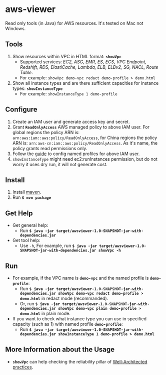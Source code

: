 # aws-viewer
Read only tools (in Java) for AWS resources. It's tested on Mac not Windows.

## Tools
1. Show resources within VPC in HTML format: **`showVpc`**
	- Supported services: *EC2, ASG, EMR, ES, ECS, VPC Endpoint, Redshift, RDS, ElastiCache, Lambda, ELB, ELBv2, SG, NACL, Route Table*.
	- For example: `showVpc demo-vpc redact demo-profile > demo.html`
2. Show all instance types and are there sufficient capacities for instance types: **`showInstanceType`**
	- For example: `showInstanceType 1 demo-profile`

## Configure
1. Create an IAM user and generate access key and secret.
2. Grant **`ReadOnlyAccess`** AWS managed policy to above IAM user. For global regions the policy ARN is: `arn:aws:iam::aws:policy/ReadOnlyAccess`, for China regions the policy ARN is: `arn:aws-cn:iam::aws:policy/ReadOnlyAccess`. As it's name, the policy grants read permissions only.
3. Follow the [guide](https://docs.aws.amazon.com/cli/latest/userguide/cli-configure-profiles.html) to config named profiles for above IAM user.
4. `showInstanceType` might need ec2:runInstances permission, but do not worry it uses dry run, it will not generate cost.

## Install
1. Install [maven](https://maven.apache.org/install.html).
2. Run **`$ mvn package`**

## Get Help
+ Get general help:
	- Run **`$ java -jar target/awsviewer-1.0-SNAPSHOT-jar-with-dependencies.jar`**
+ Get tool help:
	- Use `-h`, For example, run **`$ java -jar target/awsviewer-1.0-SNAPSHOT-jar-with-dependencies.jar showVpc -h`**

## Run
+ For example, if the VPC name is **`demo-vpc`** and the named profile is **`demo-profile`**:
	- Run **`$ java -jar target/awsviewer-1.0-SNAPSHOT-jar-with-dependencies.jar showVpc demo-vpc redact demo-profile > demo.html`** in redact mode (recommanded).
 	- Or, run **`$ java -jar target/awsviewer-1.0-SNAPSHOT-jar-with-dependencies.jar showVpc demo-vpc plain demo-profile > demo.html`** in plain mode.
+ If you want to check what instance type you can use in specified capacity (such as 1) with named profile **`demo-profile`**:
	- Run **`$ java -jar target/awsviewer-1.0-SNAPSHOT-jar-with-dependencies.jar showInstanceType 1 demo-profile > demo.html`**

## More Information about the Usage
+ **`showVpc`** can help checking the reliability pillar of [Well-Architected practices](https://aws.amazon.com/architecture/well-architected/).
